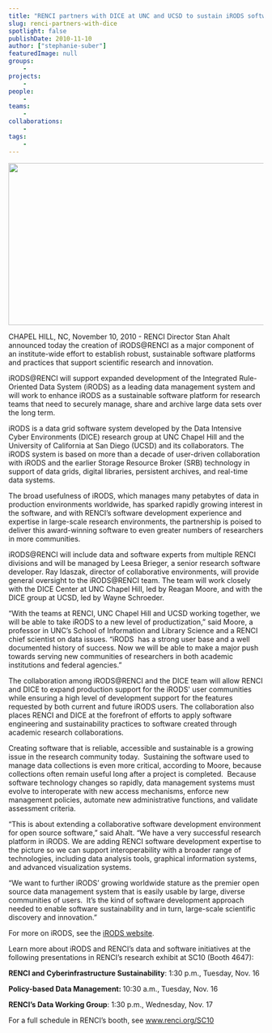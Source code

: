 ```yaml
---
title: "RENCI partners with DICE at UNC and UCSD to sustain iRODS software"
slug: renci-partners-with-dice
spotlight: false
publishDate: 2010-11-10
author: ["stephanie-suber"]
featuredImage: null
groups:
    - 
projects:
    - 
people:
    - 
teams: 
    - 
collaborations:
    - 
tags:
    - 
---
```

<p><a href="https://www.renci.org/wp-content/uploads/2010/11/iRODS-logo.jpg"><img class="alignnone size-full wp-image-6496" title="iRODS-logo" src="https://www.renci.org/wp-content/uploads/2010/11/iRODS-logo.jpg" alt="" width="630" height="320" /></a></p>

<p>CHAPEL HILL, NC, November 10, 2010 - RENCI Director Stan Ahalt announced today the creation of iRODS@RENCI as a major component of an institute-wide effort to establish robust, sustainable software platforms and practices that support scientific research and innovation.</p>

<p>iRODS@RENCI will support expanded development of the Integrated Rule-Oriented Data System (iRODS) as a leading data management system and will work to enhance iRODS as a sustainable software platform for research teams that need to securely manage, share and archive large data sets over the long term.<!--more--></p>

<p>iRODS is a data grid software system developed by the Data Intensive Cyber Environments (DICE) research group at UNC Chapel Hill and the University of California at San Diego (UCSD) and its collaborators. The iRODS system is based on more than a decade of user-driven collaboration with iRODS and the earlier Storage Resource Broker (SRB) technology in support of data grids, digital libraries, persistent archives, and real-time data systems.</p>

<p>The broad usefulness of iRODS, which manages many petabytes of data in production environments worldwide, has sparked rapidly growing interest in the software, and with RENCI’s software development experience and expertise in large-scale research environments, the partnership is poised to deliver this award-winning software to even greater numbers of researchers in more communities.</p>

<p>iRODS@RENCI will include data and software experts from multiple RENCI divisions and will be managed by Leesa Brieger, a senior research software developer. Ray Idaszak, director of collaborative environments, will provide general oversight to the iRODS@RENCI team. The team will work closely with the DICE Center at UNC Chapel Hill, led by Reagan Moore, and with the DICE group at UCSD, led by Wayne Schroeder.</p>

<p>“With the teams at RENCI, UNC Chapel Hill and UCSD working together, we will be able to take iRODS to a new level of productization,” said Moore, a professor in UNC’s School of Information and Library Science and a RENCI chief scientist on data issues. “iRODS  has a strong user base and a well documented history of success. Now we will be able to make a major push towards serving new communities of researchers in both academic institutions and federal agencies.”</p>

<p>The collaboration among iRODS@RENCI and the DICE team will allow RENCI and DICE to expand production support for the iRODS' user communities while ensuring a high level of development support for the features requested by both current and future iRODS users. The collaboration also places RENCI and DICE at the forefront of efforts to apply software engineering and sustainability practices to software created through academic research collaborations.</p>

<p>Creating software that is reliable, accessible and sustainable is a growing issue in the research community today.  Sustaining the software used to manage data collections is even more critical, according to Moore, because collections often remain useful long after a project is completed.  Because software technology changes so rapidly, data management systems must evolve to interoperate with new access mechanisms, enforce new management policies, automate new administrative functions, and validate assessment criteria.</p>

<p>“This is about extending a collaborative software development environment for open source software,” said Ahalt. “We have a very successful research platform in iRODS. We are adding RENCI software development expertise to the picture so we can support interoperability with a broader range of technologies, including data analysis tools, graphical information systems, and advanced visualization systems.</p>

<p>“We want to further iRODS’ growing worldwide stature as the premier open source data management system that is easily usable by large, diverse communities of users.  It’s the kind of software development approach needed to enable software sustainability and in turn, large-scale scientific discovery and innovation.”</p>

<p>For more on iRODS, see the <a href="http://irods.diceresearch.org" target="_blank">iRODS website</a>.</p>

<p>Learn more about iRODS and RENCI’s data and software initiatives at the following presentations in RENCI’s research exhibit at SC10 (Booth 4647):</p>

<p><strong>RENCI and Cyberinfrastructure Sustainability</strong>: 1:30 p.m., Tuesday, Nov. 16</p>

<p><strong>Policy-based Data Management: </strong>10:30 a.m., Tuesday, Nov. 16</p>

<p><strong>RENCI’s Data Working Group</strong>: 1:30 p.m., Wednesday, Nov. 17</p>

<p>For a full schedule in RENCI’s booth, see <a href="../SC10">www.renci.org/SC10</a></p>
